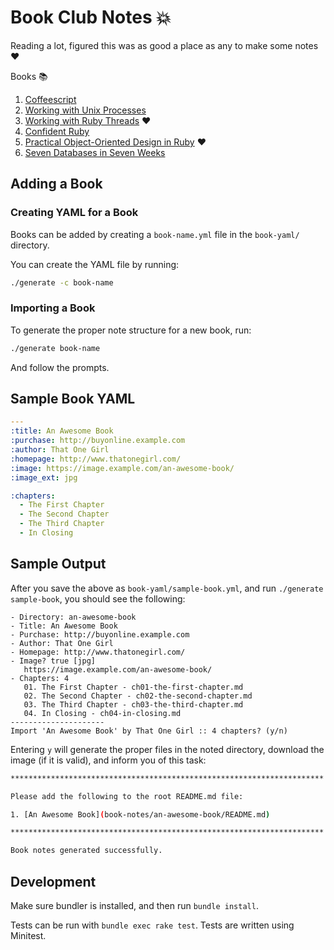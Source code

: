 # Book Club Notes :boom:

Reading a lot, figured this was as good a place as any to make some notes :heart:

Books :books:

1. [Coffeescript](book-notes/coffeescript/README.md)
1. [Working with Unix Processes](book-notes/working-with-unix-processes/README.md)
1. [Working with Ruby Threads](book-notes/working-with-ruby-threads/README.md) :heart:
1. [Confident Ruby](book-notes/confident-ruby/README.md)
1. [Practical Object-Oriented Design in Ruby](book-notes/practical-object-oriented-design-in-ruby/README.md) :heart:
1. [Seven Databases in Seven Weeks](book-notes/seven-db-in-seven-weeks/README.md)

## Adding a Book

### Creating YAML for a Book

Books can be added by creating a `book-name.yml` file in the `book-yaml/` directory. 

You can create the YAML file by running:

```sh
./generate -c book-name
```

### Importing a Book

To generate the proper note structure for a new book, run:

```sh
./generate book-name
```

And follow the prompts.

## Sample Book YAML

```yaml
---
:title: An Awesome Book
:purchase: http://buyonline.example.com
:author: That One Girl
:homepage: http://www.thatonegirl.com/
:image: https://image.example.com/an-awesome-book/
:image_ext: jpg

:chapters:
  - The First Chapter
  - The Second Chapter
  - The Third Chapter
  - In Closing
```

## Sample Output

After you save the above as `book-yaml/sample-book.yml`, and
run `./generate sample-book`, you should see the following:

```
- Directory: an-awesome-book
- Title: An Awesome Book
- Purchase: http://buyonline.example.com
- Author: That One Girl
- Homepage: http://www.thatonegirl.com/
- Image? true [jpg]
   https://image.example.com/an-awesome-book/
- Chapters: 4
   01. The First Chapter - ch01-the-first-chapter.md
   02. The Second Chapter - ch02-the-second-chapter.md
   03. The Third Chapter - ch03-the-third-chapter.md
   04. In Closing - ch04-in-closing.md
---------------------
Import 'An Awesome Book' by That One Girl :: 4 chapters? (y/n)
```

Entering `y` will generate the proper files in the noted directory,
download the image (if it is valid), and inform you of this task:

```sh
**********************************************************************

Please add the following to the root README.md file:

1. [An Awesome Book](book-notes/an-awesome-book/README.md)

**********************************************************************

Book notes generated successfully.
```

## Development

Make sure bundler is installed, and then run `bundle install`.

Tests can be run with `bundle exec rake test`. Tests are written using Minitest.
